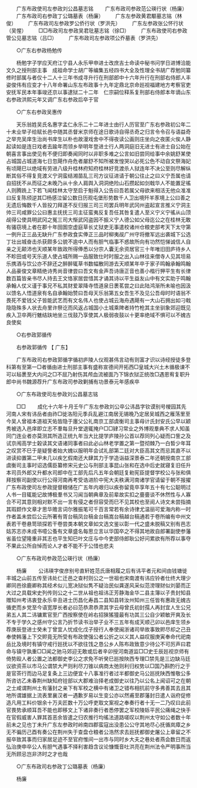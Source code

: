 <!-- { "loadSidebar": true } -->
　　广东布政使司左参政刘公昌墓志铭 
　　广东布政司参政范公瑛行状（杨廉） 
　　广东布政司右参政丁公璐墓表（杨廉） 
　　广东左参政黄君颙墓志铭（林俊） 
　　广东布政司左参政罗公侨行状（罗洪先） 
　　广东左参政张公怀行状（吴惺） 
　　□□布政司左参政吴君玭墓志铭（徐□） 
　　广东布政使司右参政管公见墓志铭（吕□） 
　　广东布政司左参政项公乔墓表（罗洪先） 

　　○广东右参政杨勉传 

　　杨勉字子学应天府江宁县人永乐甲申进士改庶吉士命读中秘书问学日进博洽能文久之授刑部主事　成祖命学士胡广等编集五经四书大全及性理全书胡广荐勉同纂修时部属与者仅十二人十三年书成寻升行在刑部郎中十六年升行在刑部右侍郎人丰姿俊伟有应变才十八年命署山东左布政事十九年定鼎北京命廵视福建地方考察官吏安抚军民本年事竣还京以事逮狱二十二年　仁宗嗣位释系复刑部右侍郎本年谪山东右参政洪熙元年又调广东右参政后卒于官 

　　○广东右参政吴惠传 

　　天乐翁姓吴氏名惠字孟仁永乐二十二年进士由行人历官至广东右参政初公年二十未业举子给赋长邑中随其丞督米京师在途日歌诗自得丞奇之归言令令召与语益奇之举充吴庠生治尚书庠生以朴也故漫戏舍中不得夜读公画则庄坐向之夜匿火俟人静起读如是连日戏者去踰年而领乡举明年登进士行人两洞庭旧无进士有进士自公始在朝喜言事出使见有不便归即奏闻同时以非职多难之公言如旧尝同给事中余姚舒某使占城国占城道海七日忽飓作舟危者屡舒不知所被发惶哭以必死公色不动自文祭海妃有顷飓巳以绝域有劳进八级升桂林府知府桂林好竞渡杀人狱连年不决公至则尽解纵断其俗不得复竞渡义宁洞蛮结湘苗乱三司方议征进请于朝公往止之曰义宁吾属也请自招抚不从而征之未晚乃从十余人肩舆入洞洞绝险山石攒起如剑戟华人不能置足徭人则腾跣上下若飞闻桂林太守至启于魁得入公告曰吾若属父母欲来相活无他众准准曰反复陈颀逆其□杨感泣留公数日历观屯堡形势数千人卫出境歼羊豕境上公曰善之无遗后悔数千人皆投刀拜遂不反归报三司三司罢兵明年武冈州盗起宣言推义宁洞主帅三司咸罪公公曰惠主抚抚三司主征蛮夷反复吾任其咎复遣人至义宁义宁徭从山顶觇得公使具明武冈之冤三司大惭武冈盗因不振义宁人德公如父母迄公之在桂林无敢有骚窃境上者在郡十年囹圄空虚庭草长丈狱吏无事遣校诸州仓粮吏部考天下太守第一例升正三品无缺升广东参政食实俸正三品时柳夷觇广州守将撤军远出袭城下公选丁壮出城奋击杀获颇多公貌不逾中人而有胆气临事不惑故所向有功然恺悌诚信人自亲之无颠沛也天顺某年致政所得俸悉以分宗人囊无余资居官三十年唯旧田庐待乡人不畛田或号天乐道人使占城所赐一品服致仕时时服之出入山林往来僧寺人见其坦易乐携酒与饮公亦不辞还之醉醉辄草书数幅散同游去天顺某年卒于家子鸣翰承翰鸣翰人品豪俊文章精绝诗秀尚音律尝曰吾文有金声吾诗唐正音也善小楷行狎平生有长律数百篇皆亲书尽人持去王文恪家居尝惜其才诵其诗以平生益友山中有文实助于鸣翰承翰人仗义谨于事兄不私其财爱翠降寺悟道泉日褁茗尝之曰此陆鸿渐所未喻也因汲以馈名人悟道泉有名自承翰始赞曰吾母天乐翁第五女吾生不及见公吾母时时语翁不畏死不爱钱父子皆能武艺而有文名伟人也使占城云海舟遇飓有一大山石拥出如刁戟隐隐殊多人状去舟里许祭讫而风返占城国小土城乘陴者持竹枪其主坐驯象郊迎既见疾入卫卒两行魋结趺地坐三伐鼓乃享使其人极弱夜鼓以十更率绝域不惧可以不媿古良使矣 

　　○右参政郭循传 

　　右参政郭循传 【 广东】 

　　广东布政司右参政郭循字循初庐陵人仪观甚伟言动有则富才识以诗经授徒多登科第有至第一□者循由进士刑部主事有盛称宣德间开拓西□皇城大兴土木循极谏不可以毡褁至大内问之□不屈乃射伤其颅血流被面乃下锦衣狱正统改□遇恩宥复职升郎中尚书魏源荐升广东布政司参政剿捕有功景泰元年感疾卒 

　　○广东布政使司左参政刘公昌墓志铭 

　　□□ 
　　成化十六年十月壬午广东左参政刘公卒公讳昌字钦谟别号椶园其先河南人宋有讳岳者由祚□徙洛阳元季兵乱避江南居无锡晚乃定居吴城西之雁荡里至今吴人曾祖本道祖天佑皆隐于廛父公礼南京工部虞衡司主事母计氏封安氏公早以颖秀被选入邑庠即立志不羣每旦升堂退辄掩户□□肄习常业之外博观羣典不求人知虽同门连业者亦莫测其所造正统九年当大比提学庐陵孙公首以荐同列心疑而口訾之及试京闱高学士榖读其文语诸同事者曰此必山林老学置之第一暨彻棘乃一白晳少年耳之叹赏不巳于是疑訾者始大媿以服明年会试礼部第二廷对大臣高其文而忌其直不以进读抑置第二甲未几以疾乞假南还大肆其力于学造诣益深景泰二年还朝授南京工部虞衡司主事时诏选儒臣纂修宋元史公与刑部主事昆山张和在选中后史就寝复旧任升本司员外郎又升都水司郎中在工部先后凡五年会朝廷复勑宪臣提督学校公与张和俱拜按察司副使以行公得河南再考受诰进阶中宪大夫秩满河南诸学官请留于朝不报擢广东布政使司左参政提督粮储在广五年内艰归以疾弥留竟卒享年五十有七公聪明过人书一目辄能记故博极羣书又习闻当朝典章及前辈故实扣之亹亹谈不休然性与人寡合不可其意则相对默不出一言有侵之者但容受而巳不见其校也至阅人诗文未尝指摘其瑕颣作文章才思华赡言词尔雅振笔可千百言常若有余诗律尤温丽可爱海内称一时作者盖未尝后公云所著有胥台稿凤台稿金台稿嵩台稿越台稿通若于卷所编有中州文表若干卷悬笥琐探若干卷尝类本朝文章如文选文鉴以彰一代之盛未脱稿又别有邑志姑苏志亦未成书噫公蚤有文章盛名每思立言以华国卒之不得其地故自郎署副使参藩省虽位望隆重非其志也平生知巳叶文庄与中今吏部侍郎耿公好问累欲有所荐以事夺不果此公所自悼而论人才者不能不于公惜也悲夫 

　　○广东布政司参政范公瑛行状（杨廉） 

　　杨廉 
　　公讳瑛字俊彦别号直轩姓范氏唐相履之后有讳平者元和间由钱塘徙丰城之山前五传至讳处仁迁邑之查村则公之一世祖也宋南渡有讳应铃者仕终大理少卿同邑徐鹿卿称其经术似儿宽决狱似隽不疑治民似龚遂风采似范滂理财似刘晏而正大过之具载宋史列传则公之十二世从祖也祖讳正芳静海金华二县主簿以子贵封知县赠知州考讳衷登永乐辛丑进士历昌化寿昌二县知县转汝州知州三任皆有惠政无媿古循吏而乡党至今语宽厚长者必曰范恭肃恭肃其字云母曾氏初封孺人再封宜人生公兄弟五人其二讳镛累官至广西按察使在岭右招猍猺獞最有功其三公自少颖敏开爽及长不专于学久之感州守公言乃折节读书治举子业不三五年有成天顺己卯以邑庠生领乡荐庚辰登进士癸未丁曾宜人忧成化戊子授行人奉使闽浙诸司举故事致赆尽却之己丑奉使韩藩上下交赆竟无所受有布政使强公者公折之以义其人益叹服庚寅奉命代祀南岳比及境时有镇守戒行廵抚以不欲往饯之恳公乡人陈布政致意少待公不可厉声曰君命与镇守孰重□□闻之驰马郊迎无敢或后者辛卯授河南道监□□史壬辰廵视京师有倚势殴人者公置之法都御史李公之求免不听癸巳廵按陜西专理□禁先是三边缺马廷议欲资茶以市马公谓禁大严则利尽刀锥以病商太弛则利归权势以□国乃斟酌行之于是官茶行而边马足复条上三边便宜十八事准行者过半都御史马公廵抚陕西惟敬公多所咨访乙未春荆州缺知府铨部以大郡难治择老成御史以往乃以公名上闻诏可之在朝之士咸谓荆州土有藩封之亲下有军校之横中有诸卫之错布相抗前守多弗善其去且其地所谓雄据上流表里襄汉者一遇歉岁易以生变公亦以然甫至郡藩封日遣人诣府促修造凡用工料价银余十万夫匠数十万公呼吏取文案视之奉奏行者十无一二乃叹曰此前官畏势承顺耳吾不能也即移文上下诸非奏行者悉停罢之军校陵轹平民公痛绳之快手在官假威害人罪其首恶余皆遣之归农推行均徭法道路嗟叹以荆州太守如公者数十年前未之见也丁未升广东左参政时岭南四郡蛮寇出没患公公守其地尽心抚循岚瘴之乡无不徧历己酉有奏公在荆州失于查盘仓粮者公浩然求去廵抚都御史屠公上章留之不报卒致其事而归家居足迹不至官府惟间一出市与同时乡大夫之巷处者燕会数日而返弘治庚申卒公人有胆气遇事不择利害趋含议论慷慨音吐洪亮在荆州法令严明事所当无所顾忌岂非济时之才也哉 

　　○广东布政司右参政丁公璐墓表（杨廉） 

　　杨廉 
